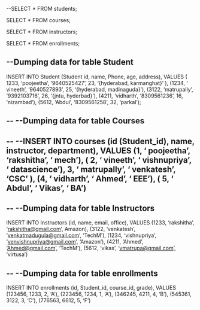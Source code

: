 --SELECT * FROM students;

SELECT * FROM courses;

SELECT * FROM instructors;

SELECT * FROM enrollments;

--Dumping data for table Student
--

INSERT INTO Student (Student id, name, Phone, age, address), VALUES ( 1233, ‘poojeetha’, ‘9640525427’, 23, ‘{hyderabad, karmanghat}’ ), (1234, ‘ vineeth’,  ‘9640527893’,  25, ‘{hyderabad, madinaguda}’), (3122, ‘matrupally’,  ‘9392103716’, 26, ‘{jntu, hyderbad}’), (4211, ‘vidharth’, ‘8309561236’, 16,  ‘nizambad’), (5612, ‘Abdul’, ‘8309561258’, 32,  ‘parkal’);

--
--Dumping data for table Courses
--

--
--INSERT INTO courses (id (Student_id), name, instructor, department), VALUES (1, ‘ poojeetha’, ‘rakshitha’, ‘ mech’), ( 2, ‘ vineeth’, ‘ vishnupriya’, ‘ datascience’), 3, ‘ matrupally’, ‘ venkatesh’, ‘CSC’ ), (4, ‘ vidharth’, ‘ Ahmed’, ‘ EEE’), ( 5, ‘ Abdul’, ‘ Vikas’, ‘ BA’)
--


--
--Dumping data for table Instructors
--

INSERT INTO Instructors (id, name, email, office), VALUES (1233, ‘rakshitha’, ‘rakshitha@gmail.com’, Amazon), (3122, ‘venkatesh’, ‘venkatmadugula@gmail.com’, ‘TechM’), (1234, ‘vishnupriya’, ‘venvishnupriya@gmail.com’, ‘Amazon’), (4211, ‘Ahmed’, ‘Ahmed@gmail.com’, ‘TechM’), (5612, ‘vikas’, ‘vmatrupa@gmail.com’, ‘virtusa’)

--
--Dumping data for table enrollments
--


INSERT INTO enrollments (id, Student_id, course_id, grade), VALUES (123456, 1233, 2, ‘A’), (223456, 1234, 1, ‘A’), (346245, 4211, 4, ‘B’), (545361, 3122, 3, ‘C’), (776563, 6612, 5, ‘F’)



